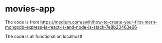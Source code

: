 # movies-app

The code is from https://medium.com/swlh/how-to-create-your-first-mern-mongodb-express-js-react-js-and-node-js-stack-7e8b20463e66 

The code is all functional on localhost!
